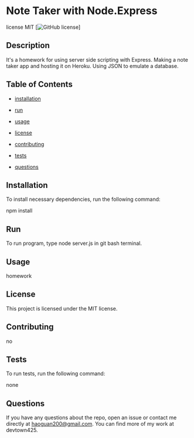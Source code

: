 
# Note Taker with Node.Express

license MIT
[![GitHub license](https://img.shields.io/badge/license-MIT-blue.svg)]

## Description
It's a homework for using server side scripting with Express. Making a note taker app and hosting it on Heroku. Using JSON to emulate a database.


## Table of Contents 
    
* [installation](#installation)

* [run](#run)

* [usage](#usage)

* [license](#license)

* [contributing](#contributing)

* [tests](#tests)

* [questions](#questions)

## Installation

To install necessary dependencies, run the following command:

npm install

## Run 

To run program, type node server.js in git bash terminal. 

## Usage

homework

## License

This project is licensed under the MIT license.

## Contributing

no

## Tests

To run tests, run the following command:

none

## Questions 

If you have any questions about the repo, open an issue or contact me directly at haoguan200@gmail.com. You can find more
of my work at devtown425.      
